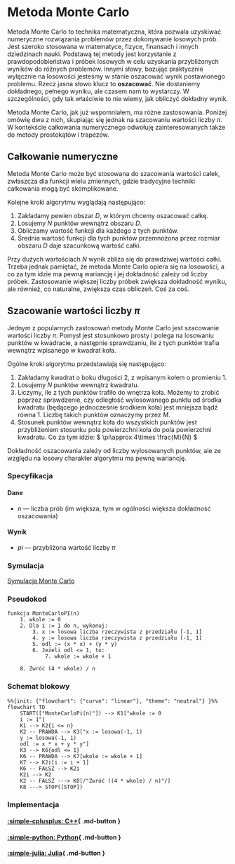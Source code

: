 # Metoda Monte Carlo

Metoda Monte Carlo to technika matematyczna, która pozwala uzyskiwać numeryczne rozwiązania problemów przez dokonywanie losowych prób. Jest szeroko stosowana w matematyce, fizyce, finansach i innych dziedzinach nauki. Podstawą tej metody jest korzystanie z prawdopodobieństwa i próbek losowych w celu uzyskania przybliżonych wyników do różnych problemów. Innymi słowy, bazując praktycznie wyłącznie na losowości jesteśmy w stanie oszacować wynik postawionego problemu. Rzecz jasna słowo klucz to **oszacować**. Nie dostaniemy dokładnego, pełnego wyniku, ale czasem nam to wystarczy. W szczególności, gdy tak właściwie to nie wiemy, jak obliczyć dokładny wynik.

Metoda Monte Carlo, jak już wspomniałem, ma różne zastosowania. Poniżej omówię dwa z nich, skupiając się jednak na szacowaniu wartości liczby $\pi$. W kontekście całkowania numerycznego odwołuję zainteresowanych także do metody prostokątów i trapezów.

## Całkowanie numeryczne

Metoda Monte Carlo może być stosowana do szacowania wartości całek, zwłaszcza dla funkcji wielu zmiennych, gdzie tradycyjne techniki całkowania mogą być skomplikowane.

Kolejne kroki algorytmu wyglądają następująco:

1. Zakładamy pewien obszar $D$, w którym chcemy oszacować całkę.
2. Losujemy $N$ punktów wewnątrz obszaru $D$.
3. Obliczamy wartość funkcji dla każdego z tych punktów.
4. Średnia wartość funkcji dla tych punktów przemnożona przez rozmiar obszaru $D$ daje szacunkową wartość całki.

Przy dużych wartościach $N$ wynik zbliża się do prawdziwej wartości całki. Trzeba jednak pamiętać, że metoda Monte Carlo opiera się na losowości, a co za tym idzie ma pewną wariancję i jej dokładność zależy od liczby próbek. Zastosowanie większej liczby próbek zwiększa dokładność wyniku, ale również, co naturalne, zwiększa czas obliczeń. Coś za coś.

## Szacowanie wartości liczby $\pi$

Jednym z popularnych zastosowań metody Monte Carlo jest szacowanie wartości liczby $\pi$. Pomysł jest stosunkowo prosty i polega na losowaniu punktów w kwadracie, a następnie sprawdzaniu, ile z tych punktów trafia wewnątrz wpisanego w kwadrat koła.

Ogólne kroki algorytmu przedstawiają się następująco:

1. Zakładamy kwadrat o boku długości $2$, z wpisanym kołem o promieniu $1$.
2. Losujemy $N$ punktów wewnątrz kwadratu.
3. Liczymy, ile z tych punktów trafiło do wnętrza koła. Możemy to zrobić poprzez sprawdzenie, czy odległość wylosowanego punktu od środka kwadratu (będącego jednocześnie środkiem koła) jest mniejsza bądź równa $1$. Liczbę takich punktów oznaczymy przez $M$.
4. Stosunek punktów wewnątrz koła do wszystkich punktów jest przybliżeniem stosunku pola powierzchni koła do pola powierzchni kwadratu. Co za tym idzie:
   $
   \pi\approx 4\times \frac{M}{N}
   $

Dokładność oszacowania zależy od liczby wylosowanych punktów, ale ze względu na losowy charakter algorytmu ma pewną wariancję.

### Specyfikacja

#### Dane

* $n$ — liczba prób (im większa, tym w ogólności większa dokładność oszacowania)

#### Wynik

* $pi$ — przybliżona wartość liczby $\pi$

### Symulacja

[Symulacja Monte Carlo](https://academo.org/demos/estimating-pi-monte-carlo/)

### Pseudokod

```
funkcja MonteCarloPI(n)
    1. wkole := 0
    2. Dla i := 1 do n, wykonuj:
        3. x := losowa liczba rzeczywista z przedziału [-1, 1]
        4. y := losowa liczba rzeczywista z przedziału [-1, 1]
        5. odl := (x * x) + (y * y)
        6. Jeżeli odl <= 1, to:
            7. wkole := wkole + 1
    
    8. Zwróć (4 * wkole) / n
```

### Schemat blokowy

```mermaid
%%{init: {"flowchart": {"curve": "linear"}, "theme": "neutral"} }%%
flowchart TD
	START(["MonteCarloPi(n)"]) --> K1["wkole := 0
    i := 1"]
	K1 --> K2{i <= n}
	K2 -- PRAWDA --> K3["x := losowa(-1, 1)
    y := losowa(-1, 1)
    odl := x * x + y * y"]
	K3 --> K6{odl <= 1}
	K6 -- PRAWDA --> K7[wkole := wkole + 1]
	K7 --> K2i[i := i + 1]
	K6 -- FAŁSZ --> K2i
	K2i --> K2
	K2 -- FAŁSZ ---> K8[/"Zwróć ((4 * wkole) / n)"/]
	K8 ---> STOP([STOP])
```

### Implementacja

#### [:simple-cplusplus: C++](../../programming/c++/algorithms/numerical-methods/monte-carlo.md){ .md-button }

#### [:simple-python: Python](../../programming/python/algorithms/numerical-methods/monte-carlo.md){ .md-button }

#### [:simple-julia: Julia](../../programming/julia/algorithms/numerical-methods/monte-carlo.md){ .md-button }
